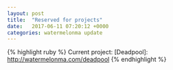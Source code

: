 ```yaml
---
layout: post
title:  "Reserved for projects"
date:   2017-06-11 07:20:12 +0000
categories: watermelonma update
---
```

{% highlight ruby %}
Current project: [Deadpool]: http://watermelonma.com/deadpool
{% endhighlight %}

